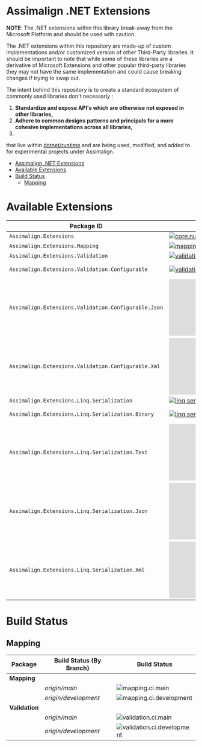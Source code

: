 # Assimalign .NET Extensions

**NOTE**: The .NET extensions within this library break-away from the Microsoft Platform and should be used with caution.

The .NET extensions within this repository are made-up of custom implementations and/or customized version of other Third-Party libraries. It should be important to note that while some of these libraries are a derivative of Microsoft Extensions and other popular third-party libraries they may not have the same implementation and could cause breaking changes if trying to swap out. 

The intent behind this repository is to create a standard ecosystem of commonly used libraries don't necessarly :

1. **Standardize and expose API's which are otherwise not exposed in other libraries,**
2. **Adhere to common designs patterns and principals for a more cohesive implementations across all libraries,**
3. 


that live within [dotnet/runtime](https://github.com/dotnet/runtime) and are being used, modified, and added to for experimental projects under Assimalign.

- [Assimalign .NET Extensions](#assimalign-net-extensions)
- [Available Extensions](#available-extensions)
- [Build Status](#build-status)
  - [Mapping](#mapping)


# Available Extensions 

|  Package ID														|  Latest Version  | Downloads |
| ------------------------------------------------------------------|----------------- | --------- |
| `Assimalign.Extensions `                              |[![core.nuget.version]][core.nuget.url]                                                       |[![core.nuget.downloads]][core.nuget.url]                                                        |
| `Assimalign.Extensions.Mapping`									      |[![mapping.nuget.version]][mapping.nuget.url]                                                 |[![mapping.nuget.downloads]][mapping.nuget.url]                                                  |
| `Assimalign.Extensions.Validation`								    |[![validation.nuget.version]][validation.nuget.url]                                           |[![validation.nuget.downloads]][validation.nuget.url]                                            |
| `Assimalign.Extensions.Validation.Configurable`			  |[![validation.configurable.nuget.version]][validation.configurable.nuget.url]                 |[![validation.configurable.nuget.downloads]][validation.configurable.nuget.url]                  |
| `Assimalign.Extensions.Validation.Configurable.Json`  |[![validation.configurable.json.nuget.version]][validation.configurable.json.nuget.url]       |[![validation.configurable.json.nuget.downloads]][validation.configurable.json.nuget.url]        |
| `Assimalign.Extensions.Validation.Configurable.Xml`   |[![validation.configurable.xml.nuget.version]][validation.configurable.xml.nuget.url]         |[![validation.configurable.xml.nuget.downloads]][validation.configurable.xml.nuget.url]          |
| `Assimalign.Extensions.Linq.Serialization`						|[![linq.serialization.nuget.version]][linq.serialization.nuget.url]                           |[![linq.serialization.nuget.downloads]][linq.serialization.nuget.url]                            |
| `Assimalign.Extensions.Linq.Serialization.Binary`	    |[![linq.serialization.binary.nuget.version]][linq.serialization.binary.nuget.url]             |[![linq.serialization.binary.nuget.downloads]][linq.serialization.binary.nuget.url]              |
| `Assimalign.Extensions.Linq.Serialization.Text`	      |[![linq.serialization.text.nuget.version]][linq.serialization.text.nuget.url]                 |[![linq.serialization.text.nuget.downloads]][linq.serialization.text.nuget.url]                  |
| `Assimalign.Extensions.Linq.Serialization.Json`	      |[![NuGet](https://img.shields.io/nuget/v/Assimalign.Extensions.Linq.Serialization.Json)](https://nuget.org/packages/Assimalign.Extensions.Linq.Serialization.Json) | [![Nuget](https://img.shields.io/nuget/dt/Assimalign.Extensions.Linq.Serialization.Json)](https://nuget.org/packages/Assimalign.Extensions.Linq.Serialization.Json) |
| `Assimalign.Extensions.Linq.Serialization.Xml`        |[![NuGet](https://img.shields.io/nuget/v/Assimalign.Extensions.Linq.Serialization.Xml)](https://nuget.org/packages/Assimalign.Extensions.Linq.Serialization.Xml) | [![Nuget](https://img.shields.io/nuget/dt/Assimalign.Extensions.Linq.Serialization.Xml)](https://nuget.org/packages/Assimalign.Extensions.Linq.Serialization.Xml) |
																	
# Build Status

## Mapping
| Package       |Build Status (By Branch) | Build Status                |
|---------------|-------------------------|-----------------------------|
|**Mapping**    |                         |                             |
|               |*origin/main*            |![mapping.ci.main]           |
|               |*origin/development*     |![mapping.ci.development]    |
|**Validation** |                         |                             |
|               |*origin/main*            |![validation.ci.main]        |
|               |*origin/development*     |![validation.ci.development] |



[core.nuget.url]:                                   https://www.nuget.org/packages/Assimalign.Extensions.Configuration
[core.nuget.version]:                               https://img.shields.io/nuget/v/Assimalign.Extensions.Configuration
[core.nuget.downloads]:                             https://img.shields.io/nuget/dt/Assimalign.Extensions.Configuration

[mapping.nuget.url]:                                https://www.nuget.org/packages/Assimalign.Extensions.Mapping
[mapping.nuget.version]:                            https://img.shields.io/nuget/v/Assimalign.Extensions.Mapping
[mapping.nuget.downloads]:                          https://img.shields.io/nuget/dt/Assimalign.Extensions.Mapping
[mapping.ci.main]:                                  https://img.shields.io/github/workflow/status/assimalign/asal-dotnet-extensions/assimalign.extensions.mapping.ci/main
[mapping.ci.development]:                           https://img.shields.io/github/workflow/status/assimalign/asal-dotnet-extensions/assimalign.extensions.mapping.ci/development

[validation.nuget.url]:                             https://www.nuget.org/packages/Assimalign.Extensions.Validation
[validation.nuget.version]:                         https://img.shields.io/nuget/v/Assimalign.Extensions.Validation
[validation.nuget.downloads]:                       https://img.shields.io/nuget/dt/Assimalign.Extensions.Validation
[validation.ci.main]:                                  https://img.shields.io/github/workflow/status/assimalign/asal-dotnet-extensions/assimalign.extensions.validation.ci/main
[validation.ci.development]:                           https://img.shields.io/github/workflow/status/assimalign/asal-dotnet-extensions/assimalign.extensions.validation.ci/development


[validation.configurable.nuget.url]:                https://www.nuget.org/packages/Assimalign.Extensions.Validation.Configurable
[validation.configurable.nuget.version]:            https://img.shields.io/nuget/v/Assimalign.Extensions.Validation.Configurable
[validation.configurable.nuget.downloads]:          https://img.shields.io/nuget/dt/Assimalign.Extensions.Validation.Configurable

[validation.configurable.json.nuget.url]:           https://www.nuget.org/packages/Assimalign.Extensions.Validation.Configurable.Json
[validation.configurable.json.nuget.version]:       https://img.shields.io/nuget/v/Assimalign.Extensions.Validation.Configurable.Json
[validation.configurable.json.nuget.downloads]:     https://img.shields.io/nuget/dt/Assimalign.Extensions.Validation.Configurable.Json

[validation.configurable.xml.nuget.url]:            https://www.nuget.org/packages/Assimalign.Extensions.Validation.Configurable.Xml
[validation.configurable.xml.nuget.version]:        https://img.shields.io/nuget/v/Assimalign.Extensions.Validation.Configurable.Xml
[validation.configurable.xml.nuget.downloads]:      https://img.shields.io/nuget/dt/Assimalign.Extensions.Validation.Configurable.Xml

[linq.serialization.nuget.url]:                     https://www.nuget.org/packages/Assimalign.Extensions.Linq.Serialization
[linq.serialization.nuget.version]:                 https://img.shields.io/nuget/v/Assimalign.Extensions.Linq.Serialization
[linq.serialization.nuget.downloads]:               https://img.shields.io/nuget/dt/Assimalign.Extensions.Linq.Serialization

[linq.serialization.binary.nuget.url]:              https://www.nuget.org/packages/Assimalign.Extensions.Linq.Serialization.Binary
[linq.serialization.binary.nuget.version]:          https://img.shields.io/nuget/v/Assimalign.Extensions.Linq.Serialization.Binary
[linq.serialization.binary.nuget.downloads]:        https://img.shields.io/nuget/dt/Assimalign.Extensions.Linq.Serialization.Binary

[linq.serialization.text.nuget.url]:                https://www.nuget.org/packages/Assimalign.Extensions.Linq.Serialization.Text
[linq.serialization.text.nuget.version]:            https://img.shields.io/nuget/v/Assimalign.Extensions.Linq.Serialization.Text
[linq.serialization.text.nuget.downloads]:          https://img.shields.io/nuget/dt/Assimalign.Extensions.Linq.Serialization.Text
